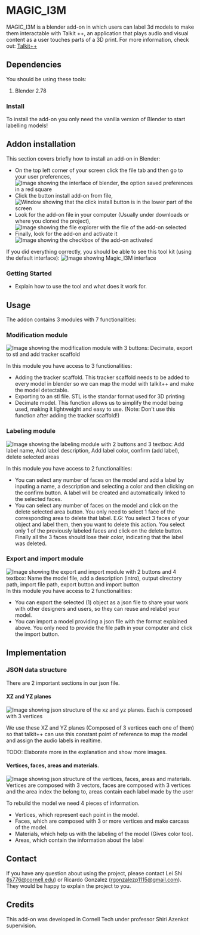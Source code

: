 # MAGIC_I3M
MAGIC_I3M is a blender add-on in which users can label 3d models to make them interactable with Talkit ++, an application that plays audio and visual content as a user touches parts of a 3D print. For more information, check out: [Talkit++](https://github.com/saltfishzzh/Talkit)

## Dependencies

You should be using these tools:

1. Blender 2.78

### Install
To install the add-on you only need the vanilla version of Blender to start labelling models!

## Addon installation
This section covers briefly how to install an add-on in Blender:

- On the top left corner of your screen click the file tab and then go to your user preferences, 
![Image showing the interface of blender, the option saved preferences in a red square](demo/Accesstopref.png)
- Click the button install add-on from file, 
![Window showing that the click install button is in the lower part of the screen](demo/Clickinstall.png)
- Look for the add-on file in your computer (Usually under downloads or where you cloned the project), 
![Image showing the file explorer with the file of the add-on selected](demo/finditfolder.png)
- Finally, look for the add-on and activate it 
![Image showing the checkbox of the add-on activated](demo/Finditandactivateit.png)

If you did everything correctly, you should be able to see this tool kit (using the default interface):
![Image showing Magic_I3M interface](demo/magic.png)

### Getting Started
- Explain how to use the tool and what does it work for.

## Usage

The addon contains 3 modules with 7 functionalities:

### Modification module
![Image showing the modification module with 3 buttons: Decimate, export to stl and add tracker scaffold](demo/modification.png)

In this module you have access to 3 functionalities:
- Adding the tracker scaffold. This tracker scaffold needs to be added to every model in blender so we can map the model with talkit++ and make the model detectable.
- Exporting to an stl file. STL is the standar format used for 3D printing
- Decimate model. This function allows us to simplify the model being used, making it lightweight and easy to use. (Note: Don't use this function after adding the tracker scaffold!)

### Labeling module
![Image showing the labeling module with 2 buttons and 3 textbox: Add label name, Add label description, Add label color, confirm (add label), delete selected areas](demo/labeling.png)

In this module you have access to 2 functionalities:
- You can select any number of faces on the model and add a label by inputing a name, a description and selecting a color and then clicking on the confirm button. A label will be created and automatically linked to the selected faces.
- You can select any number of faces on the model and click on the delete selected area button. You only need to select 1 face of the corresponding area to delete that label. E.G: You select 3 faces of your object and label them, then you want to delete this action. You select only 1 of the previously labeled faces and click on the delete button. Finally all the 3 faces should lose their color, indicating that the label was deleted.

### Export and import module
![Image showing the export and import module with 2 buttons and 4 textbox: Name the model file, add a description (intro), output directory path, import file path, export button and import button](demo/exportimport.png)
In this module you have access to 2 functionalities:
- You can export the selected (1) object as a json file to share your work with other designers and users, so they can reuse and relabel your model.
- You can import a model providing a json file with the format explained above. You only need to provide the file path in your computer and click the import button.

## Implementation
### JSON data structure
There are 2 important sections in our json file.
#### XZ and YZ planes
![Image showing json structure of the xz and yz planes. Each is composed with 3 vertices](demo/xzyz.png)

We use these XZ and YZ planes (Composed of 3 vertices each one of them) so that talkit++ can use this constant point of reference to map the model and assign the audio labels in realtime.

TODO: Elaborate more in the explanation and show more images.
#### Vertices, faces, areas and materials.
![Image showing json structure of the vertices, faces, areas and materials. Vertices are composed with 3 vectors, faces are composed with 3 vertices and the area index the belong to, areas contain each label made by the user](demo/rebuildmodel.png)

To rebuild the model we need 4 pieces of information. 
- Vertices, which represent each point in the model. 
- Faces, which are composed with 3 or more vertices and make carcass of the model. 
- Materials, which help us with the labeling of the model (Gives color too). 
- Areas, which contain the information about the label

## Contact

If you have any question about using the project, please contact Lei Shi (ls776@cornell.edu) or Ricardo Gonzalez (rgonzalezp1115@gmail.com). They would be happy to explain the project to you.	

## Credits
This add-on was developed in Cornell Tech under professor Shiri Azenkot supervision.
